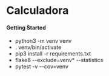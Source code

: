 # Calculadora
#### Getting Started
* python3 -m venv venv
* . venv/bin/activate
* pip3 install -r requirements.txt
* flake8 --exclude=venv* --statistics
* pytest -v --cov=venv  